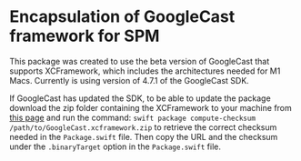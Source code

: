 # Encapsulation of GoogleCast framework for SPM

This package was created to use the beta version of GoogleCast that supports XCFramework, which includes the architectures needed for M1 Macs.
Currently is using version of 4.7.1 of the GoogleCast SDK. 

If GoogleCast has updated the SDK, to be able to update the package download the zip folder containing the XCFramework to your machine from [this page](https://developers.google.com/cast/docs/ios_sender#xcframework_beta) and run the command:
`swift package compute-checksum /path/to/GoogleCast.xcframework.zip` to retrieve the correct checksum needed in the `Package.swift` file.
Then copy the URL and the checksum under the `.binaryTarget` option in the `Package.swift` file.
